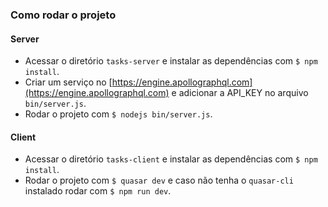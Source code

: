 ### Como rodar o projeto
#### Server
* Acessar o diretório ```tasks-server``` e instalar as dependências com ```$ npm install```.
* Criar um serviço no [https://engine.apollographql.com](https://engine.apollographql.com) e adicionar a API_KEY no arquivo ```bin/server.js```.
* Rodar o projeto com ```$ nodejs bin/server.js```.

#### Client
* Acessar o diretório ```tasks-client``` e instalar as dependências com ```$ npm install```.
* Rodar o projeto com ```$ quasar dev``` e caso não tenha o ```quasar-cli``` instalado rodar com ```$ npm run dev```.
